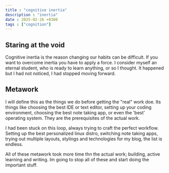 ```yaml
---
title : "cognitive inertia"
description : "inertia"
date : 2025-02-26 +0300
tags : ["cognition"]
---
```


## Staring at the void

Cognitive inertia is the reason changing our habits can be difficult. If you want to overcome inertia you have to apply a force. I consider myself an eternal student, who is ready to learn anything, or so I thought. It happened but I had not noticed, I had stopped moving forward.

## Metawork

I will define this as the things we do before getting the "real" work doe. Its  things like choosing the best IDE or text editor, setting up your coding environment, choosing the best note taking app, or even the 'best' operating system. They are the prerequisites of the actual work.

I had been stuck on this loop, always trying to craft the perfect workflow. Setting up the best personalized linux distro, switching note taking apps, trying out multiple layouts, stylings and technologies for my blog, the list is endless. 

All of these metawork took more time thn the actual work; building, active learning and writing. Im going to stop all of these and start doing the important stuff.

